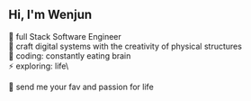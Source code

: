 ## Hi, I'm Wenjun

🌱 full Stack Software Engineer\
🔭 craft digital systems with the creativity of physical structures\
🧠 coding: constantly eating brain\
⚡ exploring: life\

💬 send me your fav and passion for life

